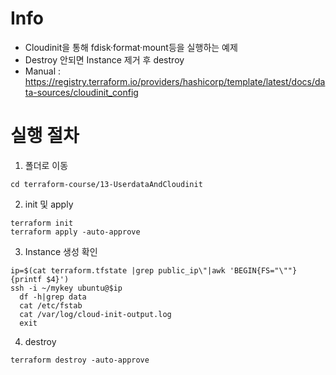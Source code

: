 # Info
* Cloudinit을 통해 fdisk·format·mount등을 실행하는 예제
* Destroy 안되면 Instance 제거 후 destroy
* Manual : https://registry.terraform.io/providers/hashicorp/template/latest/docs/data-sources/cloudinit_config

# 실행 절차
1. 폴더로 이동
```
cd terraform-course/13-UserdataAndCloudinit
```

2. init 및 apply
```
terraform init
terraform apply -auto-approve
```


3. Instance 생성 확인
```
ip=$(cat terraform.tfstate |grep public_ip\"|awk 'BEGIN{FS="\""}{printf $4}')
ssh -i ~/mykey ubuntu@$ip
  df -h|grep data
  cat /etc/fstab
  cat /var/log/cloud-init-output.log
  exit
```

4. destroy
```
terraform destroy -auto-approve
```
